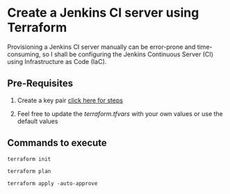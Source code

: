 # Create a Jenkins CI server using Terraform

Provisioning a Jenkins CI server manually can be error-prone and time-consuming, so I shall be configuring the Jenkins Continuous Server (CI) using Infrastructure as Code (IaC).

## Pre-Requisites

1. Create a key pair [click here for steps](https://docs.aws.amazon.com/AWSEC2/latest/UserGuide/ec2-key-pairs.html#having-ec2-create-your-key-pair)

2. Feel free to update the *terraform.tfvars* with your own values or use the default values

## Commands to execute

`terraform init`

`terraform plan`

`terraform apply -auto-approve`
